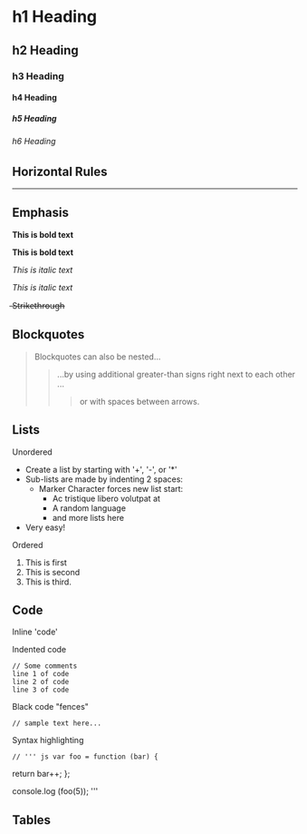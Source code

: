 # h1 Heading 
## h2 Heading
### h3 Heading
#### h4 Heading
##### h5 Heading
###### h6 Heading


## Horizontal Rules

___


## Emphasis 

**This is bold text**

__This is bold text__

*This is italic text*

_This is italic text_

 ̶St̶r̶i̶k̶e̶t̶h̶r̶o̶u̶g̶h̶


## Blockquotes


> Blockquotes can also be nested...
>> ...by using additional greater-than signs right next to each other ...
> > > or with spaces between arrows.


## Lists 

Unordered

+ Create a list by starting with '+', '-', or '*'
+ Sub-lists are made by indenting 2 spaces:
  - Marker Character forces new list start:
    * Ac tristique libero volutpat at
    + A random language
    - and more lists here
+ Very easy!

Ordered 

1. This is first
2. This is second
3. This is third.

## Code 

Inline 'code'

Indented code

    // Some comments 
    line 1 of code
    line 2 of code
    line 3 of code


Black code "fences"
   
    // sample text here...


Syntax highlighting

    // ''' js var foo = function (bar) {
   return bar++;
    };

console.log (foo(5));
'''

## Tables

